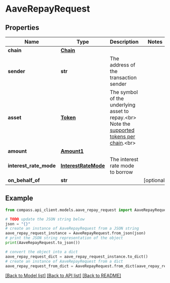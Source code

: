 # AaveRepayRequest


## Properties

Name | Type | Description | Notes
------------ | ------------- | ------------- | -------------
**chain** | [**Chain**](Chain.md) |  | 
**sender** | **str** | The address of the transaction sender | 
**asset** | [**Token**](Token.md) | The symbol of the underlying asset to repay.&lt;br&gt; Note the [supported tokens per chain](/#/#token-table).&lt;br&gt; | 
**amount** | [**Amount1**](Amount1.md) |  | 
**interest_rate_mode** | [**InterestRateMode**](InterestRateMode.md) | The interest rate mode to borrow | 
**on_behalf_of** | **str** |  | [optional] 

## Example

```python
from compass.api_client.models.aave_repay_request import AaveRepayRequest

# TODO update the JSON string below
json = "{}"
# create an instance of AaveRepayRequest from a JSON string
aave_repay_request_instance = AaveRepayRequest.from_json(json)
# print the JSON string representation of the object
print(AaveRepayRequest.to_json())

# convert the object into a dict
aave_repay_request_dict = aave_repay_request_instance.to_dict()
# create an instance of AaveRepayRequest from a dict
aave_repay_request_from_dict = AaveRepayRequest.from_dict(aave_repay_request_dict)
```
[[Back to Model list]](../README.md#documentation-for-models) [[Back to API list]](../README.md#documentation-for-api-endpoints) [[Back to README]](../README.md)


